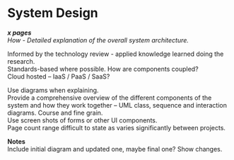 # System Design

__*x pages*__  
*How - Detailed explanation of the overall system architecture.*  

Informed by the technology review - applied knowledge learned doing the research.  
Standards-based where possible. How are components coupled?  
Cloud hosted – IaaS / PaaS / SaaS?  
  
Use diagrams when explaining.  
Provide a comprehensive overview of the different components of the system and how they work together – UML class, sequence and interaction diagrams. Course and fine grain.  
Use screen shots of forms or other UI components.  
Page count range difficult to state as varies significantly between projects.  


**Notes**  
Include initial diagram and updated one, maybe final one? Show changes.
